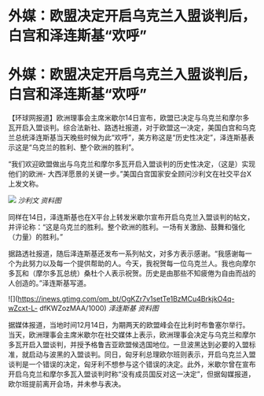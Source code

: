 # 外媒：欧盟决定开启乌克兰入盟谈判后，白宫和泽连斯基“欢呼”

# 外媒：欧盟决定开启乌克兰入盟谈判后，白宫和泽连斯基“欢呼”

【环球网报道】欧洲理事会主席米歇尔14日宣布，欧盟已决定与乌克兰和摩尔多瓦开启入盟谈判。综合法新社、路透社报道，对于欧盟这一决定，美国白宫和乌克兰总统泽连斯基当天晚些时候为此“欢呼”，美方称这是“历史性决定”，泽连斯基表示这是“乌克兰的胜利、整个欧洲的胜利”。

“我们欢迎欧盟做出与乌克兰和摩尔多瓦开启入盟谈判的历史性决定，（这是）实现他们的欧洲-
大西洋愿景的关键一步。”美国白宫国家安全顾问沙利文在社交平台X上发文称。

![](https://inews.gtimg.com/om_bt/Oy9pIstbLUSQkKDRjQ6mFn439ECqkFxkBtym2WDhq-r9gAA/1000)
_沙利文 资料图_

同样在14日，泽连斯基也在X平台上转发米歇尔宣布开启乌克兰入盟谈判的帖文，并评论称：“这是乌克兰的胜利。整个欧洲的胜利。一场有关激励、鼓舞和强化（力量）的胜利。”

据路透社报道，随后泽连斯基还发布一系列帖文，对多方表示感谢。“我感谢每一个为此努力以及每一个提供帮助的人。今天，我祝贺每一位乌克兰人。我也向摩尔多瓦和（摩尔多瓦总统）桑杜个人表示祝贺。历史是由那些不知疲倦为自由而战的人创造的。”泽连斯基写道。

![](https://inews.gtimg.com/om_bt/OgKZr7v1setTe1BzMCu4BrkjkO4q-wZcxt-L-
dfKWZozMAA/1000) _泽连斯基 资料图_

据媒体报道，当地时间12月14日，为期两天的欧盟峰会在比利时布鲁塞尔举行。当天，欧洲理事会主席米歇尔在社交媒体上表示，欧洲理事会决定与乌克兰和摩尔多瓦开启入盟谈判，并授予格鲁吉亚欧盟候选国地位。一旦波黑达到必要的入盟标准，就启动与波黑的入盟谈判。同日，匈牙利总理欧尔班则表示，开启乌克兰入盟谈判是一个错误的决定，匈牙利不想参与这个错误的决定。此外，米歇尔曾在宣布开启乌克兰和摩尔多瓦入盟谈判时称“没有成员国反对这一决定”，但据匈媒报道，欧尔班提前离开会场，并未参与表决。

